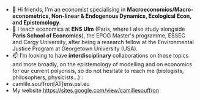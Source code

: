 - 👋 Hi friends, I'm an economist specialising in **Macroeconomics/Macro-econometrics, Non-linear & Endogenous Dynamics, Ecological Econ, and Epistemology**. 
- 🌱 I teach economics at **ENS Ulm** (Paris, where I also study alongside **Paris School of Economics**), the EPOG Master's programme, ESSEC and Cergy University, after being a research fellow at the Environmental Justice Program at Georgetown University (USA).
- 📫 I’m looking to have **interdisciplinary** collaborations on those topics and more broadly, on the epistemology of modelling and on economics for our current polycrisis, so do not hesitate to reach me (biologists, philosophers, physicists...) :
- camille.souffron[AT]ens.psl.eu
- My website https://sites.google.com/view/camillesouffron
